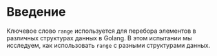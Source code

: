 # Введение

Ключевое слово `range` используется для перебора элементов в различных структурах данных в Golang. В этом испытании мы исследуем, как использовать `range` с разными структурами данных.

